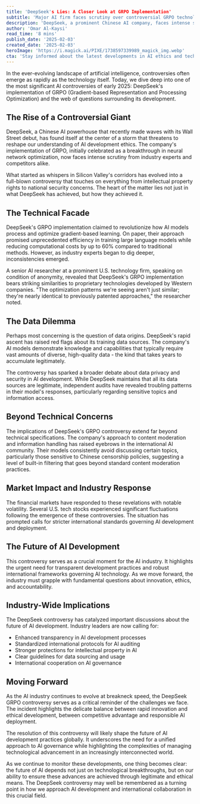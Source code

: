 ```yaml
---
title: 'DeepSeek's Lies: A Closer Look at GRPO Implementation'
subtitle: 'Major AI firm faces scrutiny over controversial GRPO technology'
description: 'DeepSeek, a prominent Chinese AI company, faces intense scrutiny over its GRPO implementation, raising questions about intellectual property rights, data sources, and ethical AI development practices. The controversy has sparked industry-wide debate about transparency and governance in AI development.'
author: 'Omar Al-Kaysi'
read_time: '8 mins'
publish_date: '2025-02-03'
created_date: '2025-02-03'
heroImage: 'https://i.magick.ai/PIXE/1738597339989_magick_img.webp'
cta: 'Stay informed about the latest developments in AI ethics and technology. Follow us on LinkedIn for expert analysis and breaking news in the rapidly evolving world of artificial intelligence.'
---
```


In the ever-evolving landscape of artificial intelligence, controversies often emerge as rapidly as the technology itself. Today, we dive deep into one of the most significant AI controversies of early 2025: DeepSeek's implementation of GRPO (Gradient-based Representation and Processing Optimization) and the web of questions surrounding its development.

## The Rise of a Controversial Giant

DeepSeek, a Chinese AI powerhouse that recently made waves with its Wall Street debut, has found itself at the center of a storm that threatens to reshape our understanding of AI development ethics. The company's implementation of GRPO, initially celebrated as a breakthrough in neural network optimization, now faces intense scrutiny from industry experts and competitors alike.

What started as whispers in Silicon Valley's corridors has evolved into a full-blown controversy that touches on everything from intellectual property rights to national security concerns. The heart of the matter lies not just in what DeepSeek has achieved, but how they achieved it.

## The Technical Facade

DeepSeek's GRPO implementation claimed to revolutionize how AI models process and optimize gradient-based learning. On paper, their approach promised unprecedented efficiency in training large language models while reducing computational costs by up to 60% compared to traditional methods. However, as industry experts began to dig deeper, inconsistencies emerged.

A senior AI researcher at a prominent U.S. technology firm, speaking on condition of anonymity, revealed that DeepSeek's GRPO implementation bears striking similarities to proprietary technologies developed by Western companies. "The optimization patterns we're seeing aren't just similar; they're nearly identical to previously patented approaches," the researcher noted.

## The Data Dilemma

Perhaps most concerning is the question of data origins. DeepSeek's rapid ascent has raised red flags about its training data sources. The company's AI models demonstrate knowledge and capabilities that typically require vast amounts of diverse, high-quality data - the kind that takes years to accumulate legitimately.

The controversy has sparked a broader debate about data privacy and security in AI development. While DeepSeek maintains that all its data sources are legitimate, independent audits have revealed troubling patterns in their model's responses, particularly regarding sensitive topics and information access.

## Beyond Technical Concerns

The implications of DeepSeek's GRPO controversy extend far beyond technical specifications. The company's approach to content moderation and information handling has raised eyebrows in the international AI community. Their models consistently avoid discussing certain topics, particularly those sensitive to Chinese censorship policies, suggesting a level of built-in filtering that goes beyond standard content moderation practices.

## Market Impact and Industry Response

The financial markets have responded to these revelations with notable volatility. Several U.S. tech stocks experienced significant fluctuations following the emergence of these controversies. The situation has prompted calls for stricter international standards governing AI development and deployment.

## The Future of AI Development

This controversy serves as a crucial moment for the AI industry. It highlights the urgent need for transparent development practices and robust international frameworks governing AI technology. As we move forward, the industry must grapple with fundamental questions about innovation, ethics, and accountability.

## Industry-Wide Implications

The DeepSeek controversy has catalyzed important discussions about the future of AI development. Industry leaders are now calling for:
- Enhanced transparency in AI development processes
- Standardized international protocols for AI auditing
- Stronger protections for intellectual property in AI
- Clear guidelines for data sourcing and usage
- International cooperation on AI governance

## Moving Forward

As the AI industry continues to evolve at breakneck speed, the DeepSeek GRPO controversy serves as a critical reminder of the challenges we face. The incident highlights the delicate balance between rapid innovation and ethical development, between competitive advantage and responsible AI deployment.

The resolution of this controversy will likely shape the future of AI development practices globally. It underscores the need for a unified approach to AI governance while highlighting the complexities of managing technological advancement in an increasingly interconnected world.

As we continue to monitor these developments, one thing becomes clear: the future of AI depends not just on technological breakthroughs, but on our ability to ensure these advances are achieved through legitimate and ethical means. The DeepSeek controversy may well be remembered as a turning point in how we approach AI development and international collaboration in this crucial field.